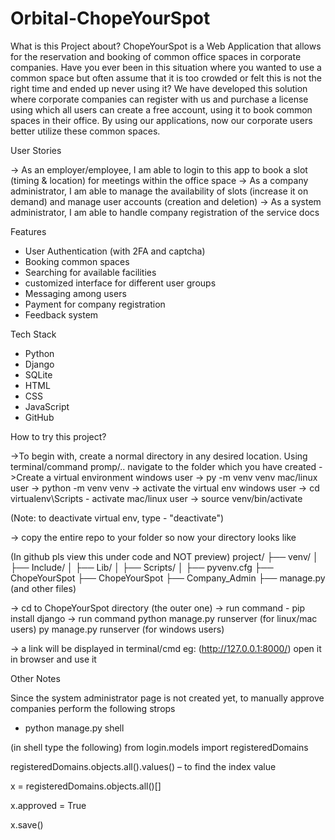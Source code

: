 # Orbital-ChopeYourSpot

What is this Project about?
ChopeYourSpot is a Web Application that allows for the reservation and booking of common office spaces in corporate companies.
Have you ever been in this situation where you wanted to use a common space but often assume that it is too crowded or felt this is not the right time and ended up never using it? We have developed this solution where corporate companies can register with us and purchase a license using which all users can create a free account, using it to book common spaces in their office. By using our applications, now our corporate users better utilize these common spaces.


User Stories

 -> As an employer/employee, I am able to login to this app to book a slot (timing & location) for meetings within the office space
 -> As a company administrator, I am able to manage the availability of slots (increase it on demand) and manage user accounts (creation and deletion)
 -> As a system administrator, I am able to handle company registration of the service docs


Features

- User Authentication (with 2FA and captcha)
- Booking common spaces
- Searching for available facilities
- customized interface for different user groups
- Messaging among users
- Payment for company registration
- Feedback system


Tech Stack

- Python
- Django
- SQLite
- HTML
- CSS
- JavaScript
- GitHub


How to try this project?

->To begin with, create a normal directory in any desired location. Using terminal/command promp/.. navigate to the folder which you have created
->Create a virtual environment
    windows user   -> py -m venv venv
    mac/linux user -> python -m venv venv
-> activate the virtual env
    windows user   -> cd virtualenv\Scripts
                    - activate
    mac/linux user -> source venv/bin/activate

  (Note: to deactivate virtual env, type - "deactivate")

  -> copy the entire repo to your folder
  so now your directory looks like 

  (In github pls view this under code and NOT preview)
    project/
    ├── venv/
    │   ├── Include/
    │   ├── Lib/
    │   ├── Scripts/
    │   ├── pyvenv.cfg
    ├── ChopeYourSpot
        ├── ChopeYourSpot
        ├── Company_Admin
        ├── manage.py
        (and other files)


-> cd to ChopeYourSpot directory (the outer one)
-> run command - pip install django
-> run command python manage.py runserver (for linux/mac users)
               py manage.py runserver (for windows users)

-> a link will be displayed in terminal/cmd eg: (http://127.0.0.1:8000/)
    open it in browser and use it



Other Notes

Since the system administrator page is not created yet, to manually approve companies perform the following strops

- python manage.py shell
  
 (in shell type the following)
  from login.models import registeredDomains

  registeredDomains.objects.all().values() – to find the index value

  x = registeredDomains.objects.all()[<replace with entry number>]

  x.approved = True

  x.save()

